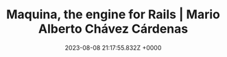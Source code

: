 ---
title: "Maquina, the engine for Rails | Mario Alberto Chávez Cárdenas"
link: "https://mariochavez.io/desarrollo/2023/08/08/maquina-the-engine-for-rails/"
date: "2023-08-08 21:17:55.832Z +0000"
description: "Maquina, Ruby on Rails engine for rapid modern web development."
category: "rails"
---